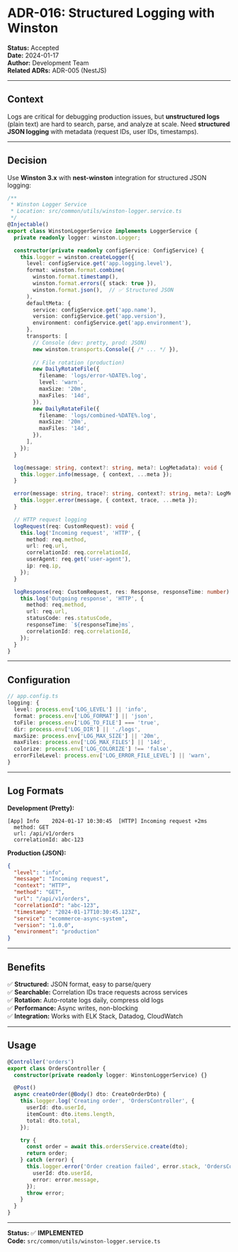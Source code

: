 # ADR-016: Structured Logging with Winston

**Status:** Accepted  
**Date:** 2024-01-17  
**Author:** Development Team  
**Related ADRs:** ADR-005 (NestJS)

---

## Context

Logs are critical for debugging production issues, but **unstructured logs** (plain text) are hard to search, parse, and analyze at scale. Need **structured JSON logging** with metadata (request IDs, user IDs, timestamps).

---

## Decision

Use **Winston 3.x** with **nest-winston** integration for structured JSON logging:

```typescript
/**
 * Winston Logger Service
 * Location: src/common/utils/winston-logger.service.ts
 */
@Injectable()
export class WinstonLoggerService implements LoggerService {
  private readonly logger: winston.Logger;

  constructor(private readonly configService: ConfigService) {
    this.logger = winston.createLogger({
      level: configService.get('app.logging.level'),
      format: winston.format.combine(
        winston.format.timestamp(),
        winston.format.errors({ stack: true }),
        winston.format.json(),  // ✅ Structured JSON
      ),
      defaultMeta: {
        service: configService.get('app.name'),
        version: configService.get('app.version'),
        environment: configService.get('app.environment'),
      },
      transports: [
        // Console (dev: pretty, prod: JSON)
        new winston.transports.Console({ /* ... */ }),
        
        // File rotation (production)
        new DailyRotateFile({
          filename: 'logs/error-%DATE%.log',
          level: 'warn',
          maxSize: '20m',
          maxFiles: '14d',
        }),
        new DailyRotateFile({
          filename: 'logs/combined-%DATE%.log',
          maxSize: '20m',
          maxFiles: '14d',
        }),
      ],
    });
  }

  log(message: string, context?: string, meta?: LogMetadata): void {
    this.logger.info(message, { context, ...meta });
  }

  error(message: string, trace?: string, context?: string, meta?: LogMetadata): void {
    this.logger.error(message, { context, trace, ...meta });
  }

  // HTTP request logging
  logRequest(req: CustomRequest): void {
    this.log('Incoming request', 'HTTP', {
      method: req.method,
      url: req.url,
      correlationId: req.correlationId,
      userAgent: req.get('user-agent'),
      ip: req.ip,
    });
  }

  logResponse(req: CustomRequest, res: Response, responseTime: number): void {
    this.log('Outgoing response', 'HTTP', {
      method: req.method,
      url: req.url,
      statusCode: res.statusCode,
      responseTime: `${responseTime}ms`,
      correlationId: req.correlationId,
    });
  }
}
```

---

## Configuration

```typescript
// app.config.ts
logging: {
  level: process.env['LOG_LEVEL'] || 'info',
  format: process.env['LOG_FORMAT'] || 'json',
  toFile: process.env['LOG_TO_FILE'] === 'true',
  dir: process.env['LOG_DIR'] || './logs',
  maxSize: process.env['LOG_MAX_SIZE'] || '20m',
  maxFiles: process.env['LOG_MAX_FILES'] || '14d',
  colorize: process.env['LOG_COLORIZE'] !== 'false',
  errorFileLevel: process.env['LOG_ERROR_FILE_LEVEL'] || 'warn',
}
```

---

## Log Formats

**Development (Pretty):**
```
[App] Info    2024-01-17 10:30:45  [HTTP] Incoming request +2ms
  method: GET
  url: /api/v1/orders
  correlationId: abc-123
```

**Production (JSON):**
```json
{
  "level": "info",
  "message": "Incoming request",
  "context": "HTTP",
  "method": "GET",
  "url": "/api/v1/orders",
  "correlationId": "abc-123",
  "timestamp": "2024-01-17T10:30:45.123Z",
  "service": "ecommerce-async-system",
  "version": "1.0.0",
  "environment": "production"
}
```

---

## Benefits

✅ **Structured:** JSON format, easy to parse/query  
✅ **Searchable:** Correlation IDs trace requests across services  
✅ **Rotation:** Auto-rotate logs daily, compress old logs  
✅ **Performance:** Async writes, non-blocking  
✅ **Integration:** Works with ELK Stack, Datadog, CloudWatch  

---

## Usage

```typescript
@Controller('orders')
export class OrdersController {
  constructor(private readonly logger: WinstonLoggerService) {}

  @Post()
  async createOrder(@Body() dto: CreateOrderDto) {
    this.logger.log('Creating order', 'OrdersController', {
      userId: dto.userId,
      itemCount: dto.items.length,
      total: dto.total,
    });

    try {
      const order = await this.ordersService.create(dto);
      return order;
    } catch (error) {
      this.logger.error('Order creation failed', error.stack, 'OrdersController', {
        userId: dto.userId,
        error: error.message,
      });
      throw error;
    }
  }
}
```

---

**Status:** ✅ **IMPLEMENTED**  
**Code:** `src/common/utils/winston-logger.service.ts`
